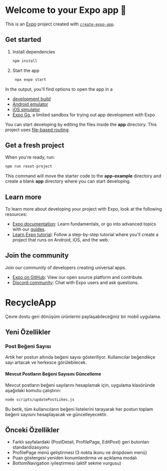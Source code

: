 # Welcome to your Expo app 👋

This is an [Expo](https://expo.dev) project created with [`create-expo-app`](https://www.npmjs.com/package/create-expo-app).

## Get started

1. Install dependencies

   ```bash
   npm install
   ```

2. Start the app

   ```bash
    npx expo start
   ```

In the output, you'll find options to open the app in a

- [development build](https://docs.expo.dev/develop/development-builds/introduction/)
- [Android emulator](https://docs.expo.dev/workflow/android-studio-emulator/)
- [iOS simulator](https://docs.expo.dev/workflow/ios-simulator/)
- [Expo Go](https://expo.dev/go), a limited sandbox for trying out app development with Expo

You can start developing by editing the files inside the **app** directory. This project uses [file-based routing](https://docs.expo.dev/router/introduction).

## Get a fresh project

When you're ready, run:

```bash
npm run reset-project
```

This command will move the starter code to the **app-example** directory and create a blank **app** directory where you can start developing.

## Learn more

To learn more about developing your project with Expo, look at the following resources:

- [Expo documentation](https://docs.expo.dev/): Learn fundamentals, or go into advanced topics with our [guides](https://docs.expo.dev/guides).
- [Learn Expo tutorial](https://docs.expo.dev/tutorial/introduction/): Follow a step-by-step tutorial where you'll create a project that runs on Android, iOS, and the web.

## Join the community

Join our community of developers creating universal apps.

- [Expo on GitHub](https://github.com/expo/expo): View our open source platform and contribute.
- [Discord community](https://chat.expo.dev): Chat with Expo users and ask questions.

# RecycleApp

Çevre dostu geri dönüşüm ürünlerini paylaşabileceğiniz bir mobil uygulama.

## Yeni Özellikler

### Post Beğeni Sayısı

Artık her postun altında beğeni sayısı gösteriliyor. Kullanıcılar beğendikçe sayı artacak ve herkesce görülebilecek.

#### Mevcut Postların Beğeni Sayısını Güncelleme

Mevcut postların beğeni sayılarını hesaplamak için, uygulama klasöründe aşağıdaki komutu çalıştırın:

```bash
node scripts/updatePostLikes.js
```

Bu betik, tüm kullanıcıların beğeni listelerini tarayarak her postun toplam beğeni sayısını hesaplayacak ve güncelleyecektir.

## Önceki Özellikler

- Farklı sayfalardaki (PostDetail, ProfilePage, EditPost) geri butonları standardizasyonu
- ProfilePage menü geliştirmesi (3 nokta ikonu ve dropdown menü)
- Puan göstergesi yeniden konumlandırma ve açıklama modalı
- BottomNavigation iyileştirmesi (aktif sekme vurgusu)

